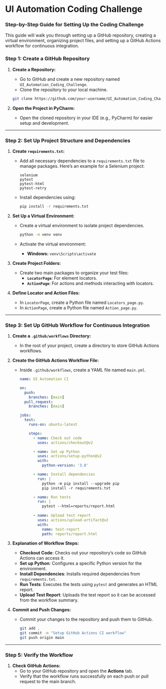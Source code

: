 # UI Automation Coding Challenge

### Step-by-Step Guide for Setting Up the Coding Challenge

This guide will walk you through setting up a GitHub repository, creating a virtual environment, organizing project files, and setting up a GitHub Actions workflow for continuous integration.


### Step 1: Create a GitHub Repository

1. **Create a Repository:**
   - Go to GitHub and create a new repository named `UI_Automation_Coding_Challenge`.
   - Clone the repository to your local machine.
   
   ```bash
   git clone https://github.com/your-username/UI_Automation_Coding_Challenge.git
   ```

2. **Open the Project in PyCharm:**
   - Open the cloned repository in your IDE (e.g., PyCharm) for easier setup and development.

---

### Step 2: Set Up Project Structure and Dependencies

1. **Create `requirements.txt`:**
   - Add all necessary dependencies to a `requirements.txt` file to manage packages. Here’s an example for a Selenium project:
   
     ```plaintext
     selenium
     pytest
     pytest-html
     pytest-retry
     ```
     
   - Install dependencies using:
   
     ```bash
     pip install -r requirements.txt
     ```

2. **Set Up a Virtual Environment:**
   - Create a virtual environment to isolate project dependencies.
   
     ```bash
     python -m venv venv
     ```
   
   - Activate the virtual environment:
     - **Windows:** `venv\Scripts\activate`

3. **Create Project Folders:**
   - Create two main packages to organize your test files:
     - **`LocatorPage`**: For element locators.
     - **`ActionPage`**: For actions and methods interacting with locators.


4. **Define Locator and Action Files:**
   - In `LocatorPage`, create a Python file named `Locators_page.py`.
   - In `ActionPage`, create a Python file named `Action_page.py`.

---

### Step 3: Set Up GitHub Workflow for Continuous Integration

1. **Create a `.github/workflows` Directory:**
   - In the root of your project, create a directory to store GitHub Actions workflows.
   

2. **Create the GitHub Actions Workflow File:**
   - Inside `.github/workflows`, create a YAML file named `main.yml`.
   
     ```yaml
     name: UI Automation CI

     on:
       push:
         branches: [main]
       pull_request:
         branches: [main]

     jobs:
       test:
         runs-on: ubuntu-latest

         steps:
           - name: Check out code
             uses: actions/checkout@v2

           - name: Set up Python
             uses: actions/setup-python@v2
             with:
               python-version: '3.8'

           - name: Install dependencies
             run: |
               python -m pip install --upgrade pip
               pip install -r requirements.txt

           - name: Run tests
             run: |
               pytest --html=reports/report.html
             
           - name: Upload test report
             uses: actions/upload-artifact@v2
             with:
               name: test-report
               path: reports/report.html
     ```

3. **Explanation of Workflow Steps:**
   - **Checkout Code**: Checks out your repository’s code so GitHub Actions can access it.
   - **Set up Python**: Configures a specific Python version for the environment.
   - **Install Dependencies**: Installs required dependencies from `requirements.txt`.
   - **Run Tests**: Executes the tests using `pytest` and generates an HTML report.
   - **Upload Test Report**: Uploads the test report so it can be accessed from the workflow summary.

4. **Commit and Push Changes:**
   - Commit your changes to the repository and push them to GitHub.

     ```bash
     git add .
     git commit -m "Setup GitHub Actions CI workflow"
     git push origin main
     ```

---

### Step 5: Verify the Workflow

1. **Check GitHub Actions:**
   - Go to your GitHub repository and open the **Actions** tab.
   - Verify that the workflow runs successfully on each push or pull request to the main branch.
